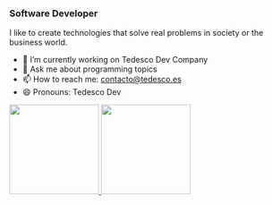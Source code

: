 ### Software Developer

I like to create technologies that solve real problems in society or the business world.

- 🔭 I’m currently working on Tedesco Dev Company
- 💬 Ask me about programming topics
- 📫 How to reach me: contacto@tedesco.es
- 😄 Pronouns: Tedesco Dev

<a href="https://github.com/tedesco8/">
  <img height="160em" src="https://github-readme-stats.vercel.app/api?username=tedesco8&show_icons=true&include_all_commits=true&custom_title=GitHub+Stats&theme=vue">
  <img height="160em" src="https://github-readme-stats.vercel.app/api/top-langs/?username=tedesco8&layout=compact&theme=vue">
</a>
